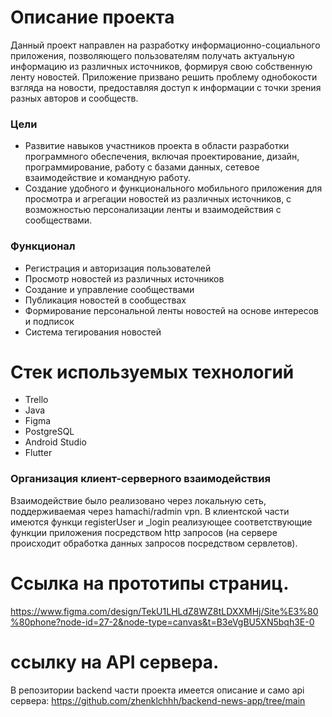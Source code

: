 # Описание проекта
Данный проект направлен на разработку информационно-социального приложения, позволяющего пользователям получать актуальную информацию из различных источников, формируя свою собственную ленту новостей. Приложение призвано решить проблему однобокости взгляда на новости, предоставляя доступ к информации с точки зрения разных авторов и сообществ.

### Цели
- Развитие навыков участников проекта в области разработки программного обеспечения, включая проектирование, дизайн, программирование, работу с базами данных, сетевое взаимодействие и командную работу.
- Создание удобного и функционального мобильного приложения для просмотра и агрегации новостей из различных источников, с возможностью персонализации ленты и взаимодействия с сообществами.

### Функционал
- Регистрация и авторизация пользователей
- Просмотр новостей из различных источников
- Создание и управление сообществами
- Публикация новостей в сообществах
- Формирование персональной ленты новостей на основе интересов и подписок
- Система тегирования новостей

# Стек используемых технологий
- Trello
- Java
- Figma
- PostgreSQL
- Android Studio
- Flutter

### Организация клиент-серверного взаимодействия
Взаимодействие было реализовано через локальную сеть, поддерживаемая через hamachi/radmin vpn.
В клиентской части имеются функци registerUser и _login реализующее соответствующие функции приложения посредством http запросов (на сервере происходит обработка данных запросов посредством сервлетов).


# Ссылка на прототипы страниц.
https://www.figma.com/design/TekU1LHLdZ8WZ8tLDXXMHj/Site%E3%80%80phone?node-id=27-2&node-type=canvas&t=B3eVgBU5XN5bqh3E-0

# ссылку на API сервера.
В репозитории backend части проекта имеется описание и само api сервера:
https://github.com/zhenklchhh/backend-news-app/tree/main
